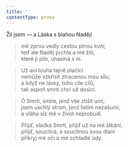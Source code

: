 ```yaml
---
title: ''
contentType: prose
---
```


Žil jsem — a Láska s blahou Nadějí

> mě zprvu vedly cestou plnou kvítí;  
> teď ale Naděj prchla a mé žití,  
> které ji pilo, uhasíná s ní.

> Už ani touha tajně plačící  
> nemůže vzkřísit ztracenou mou sílu;  
> a když ne lásky, toho cíle cílů,  
> tak aspoň smrti chci už dosíci.

> Ó Smrti, smíre, jenž vše ztišit umí,  
> jsem uschlý strom, jenž listím nezašumí,  
> a vláha slz mě v život neprobudí.

> Přijď, sladká Smrti, přijď už na mé štkání,  
> přijď, soucitná, a soucitnou svou dlaní  
> přikryj mé oči a mé zchladlé údy.
